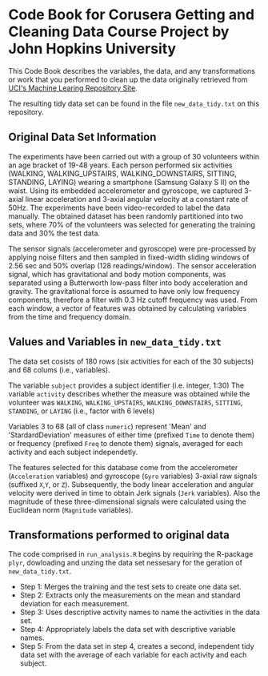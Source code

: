 # Code Book for Corusera Getting and Cleaning Data Course Project by John Hopkins University

This Code Book describes the variables, the data, and any transformations or work that you performed to clean up the data originally retrieved from [UCI's Machine Learing Repository Site](http://archive.ics.uci.edu/ml/datasets/Human+Activity+Recognition+Using+Smartphones).

The resulting tidy data set can be found in the file `new_data_tidy.txt` on this repository.


## Original Data Set Information

The experiments have been carried out with a group of 30 volunteers within an age bracket of 19-48 years. Each person performed six activities (WALKING, WALKING_UPSTAIRS, WALKING_DOWNSTAIRS, SITTING, STANDING, LAYING) wearing a smartphone (Samsung Galaxy S II) on the waist. Using its embedded accelerometer and gyroscope, we captured 3-axial linear acceleration and 3-axial angular velocity at a constant rate of 50Hz. The experiments have been video-recorded to label the data manually. The obtained dataset has been randomly partitioned into two sets, where 70% of the volunteers was selected for generating the training data and 30% the test data. 

The sensor signals (accelerometer and gyroscope) were pre-processed by applying noise filters and then sampled in fixed-width sliding windows of 2.56 sec and 50% overlap (128 readings/window). The sensor acceleration signal, which has gravitational and body motion components, was separated using a Butterworth low-pass filter into body acceleration and gravity. The gravitational force is assumed to have only low frequency components, therefore a filter with 0.3 Hz cutoff frequency was used. From each window, a vector of features was obtained by calculating variables from the time and frequency domain.


## Values and Variables in `new_data_tidy.txt`

The data set cosists of 180 rows (six activities for each of the 30 subjects) and 68 colums (i.e., variables).

The variable `subject` provides a subject identifier (i.e. integer, 1:30)
The variable `activity` describes whether the measure was obtained while the volunteer was `WALKING`, `WALKING_UPSTAIRS`, `WALKING_DOWNSTAIRS`, `SITTING`, `STANDING`, or `LAYING` (i.e., factor with 6 levels)

Variables 3 to 68 (all of class `numeric`) represent 'Mean' and 'StardardDeviation' measures of either time (prefixed `Time` to denote them) or frequency (prefixed `Freq` to denote them) signals, averaged for each activity and each subject independetly.

The features selected for this database come from the accelerometer (`Acceleration` variables) and gyroscope (`Gyro` variables) 3-axial raw signals (suffixed `X`,`Y`, or `Z`).
Subsequently, the body linear acceleration and angular velocity were derived in time to obtain Jerk signals (`Jerk` variables). Also the magnitude of these three-dimensional signals were calculated using the Euclidean norm (`Magnitude` variables). 


## Transformations performed to original data 

The code comprised in `run_analysis.R` begins by requiring the R-package `plyr`, dowloading and unzing the data set nessesary for the geration of `new_data_tidy.txt`.

- Step 1: Merges the training and the test sets to create one data set.
- Step 2: Extracts only the measurements on the mean and standard deviation for each measurement.
- Step 3: Uses descriptive activity names to name the activities in the data set.
- Step 4: Appropriately labels the data set with descriptive variable names.
- Step 5: From the data set in step 4, creates a second, independent tidy data set with the average of each variable for each activity and each subject.


